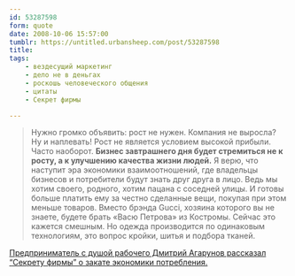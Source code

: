```yaml
---
id: 53287598
form: quote
date: 2008-10-06 15:57:00
tumblr: https://untitled.urbansheep.com/post/53287598
title: 
tags:
    - вездесущий маркетинг
    - дело не в деньгах
    - роскошь человеческого общения
    - цитаты
    - Секрет фирмы

---
```


<blockquote>
Нужно громко объявить: рост не нужен. Компания не выросла? Ну и наплевать! Рост не является условием высокой прибыли. Часто наоборот. <strong>Бизнес завтрашнего дня будет стремиться не к росту, а к улучшению качества жизни людей.</strong> Я верю, что наступит эра экономики взаимоотношений, где владельцы бизнесов и потребители будут знать друг друга в лицо. Ведь мы хотим своего, родного, хотим пацана с соседней улицы. И готовы больше платить ему за честно сделанные вещи, покупая при этом меньше товаров. Вместо брэнда Gucci, хозяина которого вы не знаете, будете брать «Васю Петрова» из Костромы. Сейчас это кажется смешным. Но одежда производится по одинаковым технологиям, это вопрос кройки, шитья и подбора тканей.
</blockquote>

<a href="http://www.kommersant.ru/doc.aspx?DocsID=1034813">Предприниматель с душой рабочего Дмитрий Агарунов рассказал &ldquo;Секрету фирмы&rdquo; о закате экономики потребления. </a>
